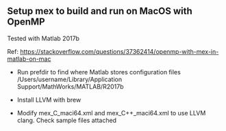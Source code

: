 ## Setup mex to build and run on MacOS with OpenMP

Tested with Matlab 2017b

Ref: https://stackoverflow.com/questions/37362414/openmp-with-mex-in-matlab-on-mac

- Run prefdir to find where Matlab stores configuration files
/Users/username/Library/Application Support/MathWorks/MATLAB/R2017b

- Install LLVM with brew

- Modify mex_C_maci64.xml and mex_C++_maci64.xml to use LLVM clang. Check sample files attached